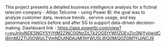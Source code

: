 This project presents a detailed business intelligence analysis for a fictinal telecom company - Atliqo Telcome - using Power BI.
the goal was to analyze customer data, revenue trends , service usage, and key perormance metrics before and after 5G to support data-driven decision-making.
Dashboard link - https://app.powerbi.com/view?r=eyJrIjoiNDE5NGY5YjYtM2ZjNC00NzZiLTk2OGEtYWI1ZGEyZjc0NjYyIiwidCI6ImM2ZTU0OWIzLTVmNDUtNDAzMi1hYWU5LWQ0MjQ0ZGM1YjJjNCJ9


